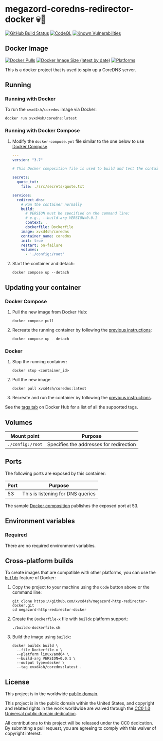 # megazord-coredns-redirector-docker 💀🐳 #

[![GitHub Build Status](https://github.com/cisagov/megazord-coredns-redirector-docker/workflows/build/badge.svg)](https://github.com/xvxd4sh/megazord-coredns-redirector-docker/actions/workflows/build.yml)
[![CodeQL](https://github.com/cisagov/megazord-coredns-redirector-docker/workflows/CodeQL/badge.svg)](https://github.com/xvxd4sh/megazord-coredns-redirector-docker/actions/workflows/codeql-analysis.yml)
[![Known Vulnerabilities](https://snyk.io/test/github/cisagov/megazord-coredns-redirector-docker/badge.svg)](https://snyk.io/test/github/xvxd4sh/megazord-coredns-redirector-docker)

## Docker Image ##

[![Docker Pulls](https://img.shields.io/docker/pulls/cisagov/example)](https://hub.docker.com/r/xvxd4sh/coredns)
[![Docker Image Size (latest by date)](https://img.shields.io/docker/image-size/cisagov/example)](https://hub.docker.com/r/xvxd4sh/coredns)
[![Platforms](https://img.shields.io/badge/platforms-amd64%20%7C%20arm%2Fv6%20%7C%20arm%2Fv7%20%7C%20arm64%20%7C%20ppc64le%20%7C%20s390x-blue)](https://hub.docker.com/r/xvxd4sh/megazord-coredns-redirector-docker/tags)

This is a docker project that is used to spin up a CoreDNS server.

## Running ##

### Running with Docker ###

To run the `xvxd4sh/coredns` image via Docker:

```console
docker run xvxd4sh/coredns:latest
```

### Running with Docker Compose ###

1. Modify the `docker-compose.yml` file similar to the one below to use [Docker Compose](https://docs.docker.com/compose/).

    ```yaml
    ---
    version: "3.7"

    # This Docker composition file is used to build and test the container

    secrets:
      quote_txt:
        file: ./src/secrets/quote.txt

    services:
      redirect-dns:
        # Run the container normally
        build:
          # VERSION must be specified on the command line:
          # e.g., --build-arg VERSION=0.0.1
          context: .
          dockerfile: Dockerfile
        image: xvxd4sh/coredns
        container_name: coredns
        init: true
        restart: on-failure
        volumes:
          - './config:/root'
    ```

1. Start the container and detach:

    ```console
    docker compose up --detach
    ```

<!-- ## Using secrets with your container ##

This container also supports passing sensitive values via [Docker
secrets](https://docs.docker.com/engine/swarm/secrets/).  Passing sensitive
values like your credentials can be more secure using secrets than using
environment variables.  See the
[secrets](#secrets) section below for a table of all supported secret files.

1. To use secrets, create a `quote.txt` file containing the values you want set:

    ```text
    Better lock it in your pocket.
    ```

1. Then add the secret to your `docker-compose.yml` file:

    ```yaml
    ---
    version: "3.7"

    secrets:
      quote_txt:
        file: quote.txt

    services:
      example:
        image: cisagov/example:0.0.1
        volumes:
          - type: bind
            source: <your_log_dir>
            target: /var/log
        environment:
          - ECHO_MESSAGE="Hello from docker compose"
        ports:
          - target: 8080
            published: 8080
            protocol: tcp
        secrets:
          - source: quote_txt
            target: quote.txt
    ``` -->

## Updating your container ##

### Docker Compose ###

1. Pull the new image from Docker Hub:

    ```console
    docker compose pull
    ```

1. Recreate the running container by following the [previous instructions](#running-with-docker-compose):

    ```console
    docker compose up --detach
    ```

### Docker ###

1. Stop the running container:

    ```console
    docker stop <container_id>
    ```

1. Pull the new image:

    ```console
    docker pull xvxd4sh/coredns:latest
    ```

1. Recreate and run the container by following the [previous instructions](#running-with-docker).

<!-- ## Image tags ##

The images of this container are tagged with [semantic
versions](https://semver.org) of the underlying example project that they
containerize.  It is recommended that most users use a version tag (e.g.
`:0.0.1`).

| Image:tag | Description |
|-----------|-------------|
|`cisagov/example:1.2.3`| An exact release version. |
|`cisagov/example:1.2`| The most recent release matching the major and minor version numbers. |
|`cisagov/example:1`| The most recent release matching the major version number. |
|`cisagov/example:edge` | The most recent image built from a merge into the `develop` branch of this repository. |
|`cisagov/example:nightly` | A nightly build of the `develop` branch of this repository. |
|`cisagov/example:latest`| The most recent release image pushed to a container registry.  Pulling an image using the `:latest` tag [should be avoided.](https://vsupalov.com/docker-latest-tag/) | -->

See the [tags tab](https://hub.docker.com/r/cisagov/example/tags) on Docker
Hub for a list of all the supported tags.

## Volumes ##

| Mount point | Purpose        |
|-------------|----------------|
| `./config:/root`  |  Specifies the addresses for redirection  |

## Ports ##

The following ports are exposed by this container:

| Port | Purpose        |
|------|----------------|
| 53 | This is listening for DNS queries |

The sample [Docker composition](docker-compose.yml) publishes the
exposed port at 53.

## Environment variables ##

### Required ###

There are no required environment variables.

<!--
| Name  | Purpose | Default |
|-------|---------|---------|
| `REQUIRED_VARIABLE` | Describe its purpose. | `null` |
-->

<!--
### Optional ###

 | Name  | Purpose | Default |
|-------|---------|---------|
| `ECHO_MESSAGE` | Sets the message echoed by this container.  | `Hello World from Dockerfile` | -->

<!-- 
## Secrets ##

| Filename     | Purpose |
|--------------|---------|
| `quote.txt` | Replaces the secret stored in the example library's package data. | -->

<!-- ## Building from source ##

Build the image locally using this git repository as the [build context](https://docs.docker.com/engine/reference/commandline/build/#git-repositories):

```console
docker build \
  --build-arg VERSION=0.0.1 \
  --tag cisagov/example:0.0.1 \
  https://github.com/cisagov/example.git#develop
``` -->

## Cross-platform builds ##

To create images that are compatible with other platforms, you can use the
[`buildx`](https://docs.docker.com/buildx/working-with-buildx/) feature of
Docker:

1. Copy the project to your machine using the `Code` button above
   or the command line:

    ```console
    git clone https://github.com/xvxd4sh/megazord-http-redirector-docker.git
    cd megazord-http-redirector-docker
    ```

1. Create the `Dockerfile-x` file with `buildx` platform support:

    ```console
    ./buildx-dockerfile.sh
    ```

1. Build the image using `buildx`:

    ```console
    docker buildx build \
      --file Dockerfile-x \
      --platform linux/amd64 \
      --build-arg VERSION=0.0.1 \
      --output type=docker \
      --tag xvxd4sh/coredns:latest .
    ```

<!-- ## New repositories from a skeleton ##

Please see our [Project Setup guide](https://github.com/cisagov/development-guide/tree/develop/project_setup)
for step-by-step instructions on how to start a new repository from
a skeleton. This will save you time and effort when configuring a
new repository! -->

<!-- ## Contributing ##

We welcome contributions!  Please see [`CONTRIBUTING.md`](CONTRIBUTING.md) for
details. -->

## License ##

This project is in the worldwide [public domain](LICENSE).

This project is in the public domain within the United States, and
copyright and related rights in the work worldwide are waived through
the [CC0 1.0 Universal public domain
dedication](https://creativecommons.org/publicdomain/zero/1.0/).

All contributions to this project will be released under the CC0
dedication. By submitting a pull request, you are agreeing to comply
with this waiver of copyright interest.
